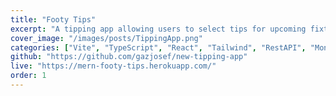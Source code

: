 ```yaml
---
title: "Footy Tips"
excerpt: "A tipping app allowing users to select tips for upcoming fixtures and store them in a database."
cover_image: "/images/posts/TippingApp.png"
categories: ["Vite", "TypeScript", "React", "Tailwind", "RestAPI", "MongoDB"]
github: "https://github.com/gazjosef/new-tipping-app"
live: "https://mern-footy-tips.herokuapp.com/"
order: 1
---
```

